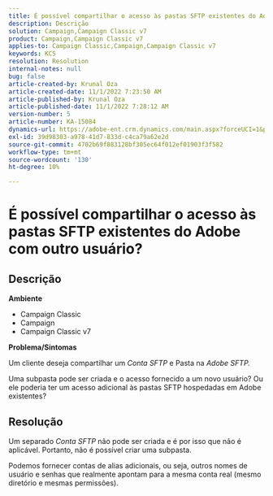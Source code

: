 ```yaml
---
title: É possível compartilhar o acesso às pastas SFTP existentes do Adobe com outro usuário?
description: Descrição
solution: Campaign,Campaign Classic v7
product: Campaign,Campaign Classic v7
applies-to: Campaign Classic,Campaign,Campaign Classic v7
keywords: KCS
resolution: Resolution
internal-notes: null
bug: false
article-created-by: Krunal Oza
article-created-date: 11/1/2022 7:23:50 AM
article-published-by: Krunal Oza
article-published-date: 11/1/2022 7:28:12 AM
version-number: 5
article-number: KA-15084
dynamics-url: https://adobe-ent.crm.dynamics.com/main.aspx?forceUCI=1&pagetype=entityrecord&etn=knowledgearticle&id=44323421-b659-ed11-9561-6045bd0067ea
exl-id: 39d98303-a978-41d7-833d-c4ca79a62e2d
source-git-commit: 4702b69f883128bf305ec64f012ef01903f3f582
workflow-type: tm+mt
source-wordcount: '130'
ht-degree: 10%

---
```


# É possível compartilhar o acesso às pastas SFTP existentes do Adobe com outro usuário?

## Descrição

<b>Ambiente</b>
- Campaign Classic
- Campaign
- Campaign Classic v7





<b>Problema/Sintomas</b>


Um cliente deseja compartilhar um *Conta SFTP* e Pasta na *Adobe SFTP.*

Uma subpasta pode ser criada e o acesso fornecido a um novo usuário? Ou ele poderia ter um acesso adicional às pastas SFTP hospedadas em Adobe existentes?




## Resolução


Um separado *Conta SFTP* não pode ser criada e é por isso que não é aplicável. Portanto, não é possível criar uma subpasta.

Podemos fornecer contas de alias adicionais, ou seja, outros nomes de usuário e senhas que realmente apontam para a mesma conta real (mesmo diretório e mesmas permissões).
